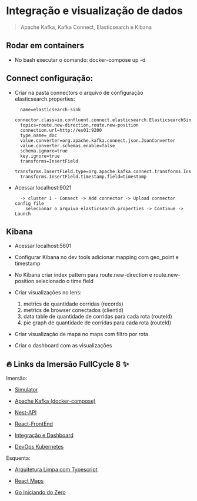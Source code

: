 # Integração e visualização de dados

> Apache Kafka, Kafka Connect, Elasticsearch e Kibana

## Rodar em containers

- No bash executar o comando: docker-compose up -d

## Connect configuração:

- Criar na pasta connectors o arquivo de configuração elasticsearch.properties:

        name=elasticsearch-sink
        connector.class=io.confluent.connect.elasticsearch.ElasticsearchSinkConnector
        topics=route.new-direction,route.new-position
        connection.url=http://es01:9200
        type.name=_doc
        value.converter=org.apache.kafka.connect.json.JsonConverter
        value.converter.schemas.enable=false
        schema.ignore=true
        key.ignore=true
        transforms=InsertField
        transforms.InsertField.type=org.apache.kafka.connect.transforms.InsertField$Value
        transforms.InsertField.timestamp.field=timestamp

- Acessar localhost:9021

        -> cluster 1 - Connect -> Add connector -> Upload connector config file
          selecionar o arquivo elasticsearch.properties -> Continue -> Launch

## Kibana

- Acessar localhost:5601

- Configurar Kibana no dev tools adicionar mapping com geo_point e timestamp

- No Kibana criar index pattern para route.new-direction e route.new-position selecionado o time field

- Criar visualizações no lens: 
  1. metrics de quantidade corridas (records) 
  2. metrics de browser conectados (clientId)
  3. data table de quantidade de corridas para cada rota (routeId)
  4. pie graph de quantidade de corridas para cada rota (routeId)

- Criar visualização de mapa no maps com filtro por rota

- Criar o dashboard com as visualizações

## 🔥 Links da Imersão FullCycle 8 ✨

Imersão:

- [Simulator](https://github.com/rodolfoHOk/fullcycle.imersaofsfc2/tree/main/simulator)

- [Apache Kafka (docker-compose)](https://github.com/rodolfoHOk/fullcycle.imersaofsfc2/tree/main/apache-kafka)

- [Nest-API](https://github.com/rodolfoHOk/fullcycle.imersaofsfc2/tree/main/nest-api)

- [React-FrontEnd](https://github.com/rodolfoHOk/fullcycle.imersaofsfc2/tree/main/react-frontend)

- [Integração e Dashboard](https://github.com/rodolfoHOk/fullcycle.imersaofsfc2/tree/main/kafka-with-connect)

- [DevOps Kubernetes](https://github.com/rodolfoHOk/fullcycle.imersaofsfc2/tree/main/k8s)

Esquenta: 

- [Arquitetura Limpa com Typescript](https://github.com/rodolfoHOk/fullcycle.typescrit-clean-arch)

- [React Maps](https://github.com/rodolfoHOk/fullcycle.react-maps)

- [Go Iniciando do Zero](https://github.com/rodolfoHOk/fullcycle.go-init-from-zero)
